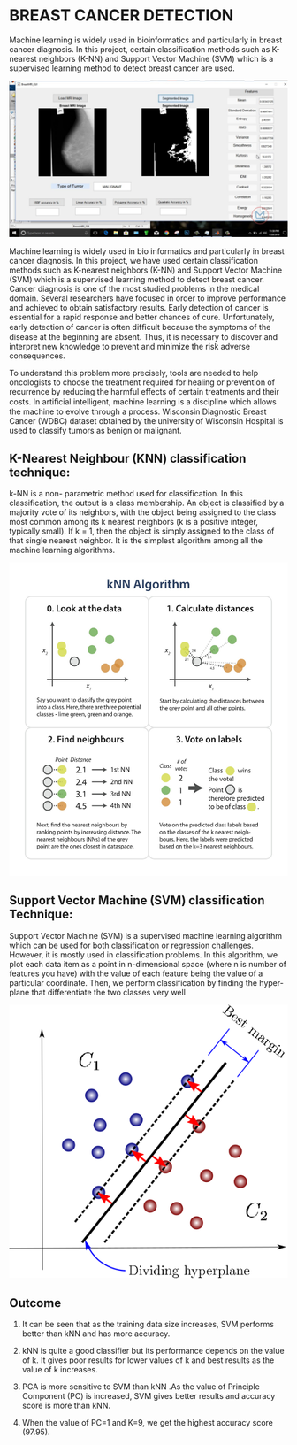 # BREAST CANCER DETECTION

Machine learning is widely used in bioinformatics and particularly in breast cancer diagnosis. In this project, certain classification methods such as K-nearest neighbors (K-NN) and Support Vector Machine (SVM) which is a supervised learning method to detect breast cancer are used.

![](https://raw.githubusercontent.com/Mohitkr95/Breast-Cancer-Detection-using-ML/master/Images/maxresdefault.jpg)

Machine learning is widely used in bio informatics and particularly in breast cancer diagnosis. In this project, we have used certain classification methods such as K-nearest neighbors (K-NN) and Support Vector Machine (SVM) which is a supervised learning method to detect breast cancer. Cancer diagnosis is one of the most studied problems in the medical domain. Several researchers have focused in order to improve performance and achieved to obtain satisfactory results. Early detection of cancer is essential for a rapid response and better chances of cure. Unfortunately, early detection of cancer is often difﬁcult because the symptoms of the disease at the beginning are absent. Thus, it is necessary to discover and interpret new knowledge to prevent and minimize the risk adverse consequences.

To understand this problem more precisely, tools are needed to help oncologists to choose the treatment required for healing or prevention of recurrence by reducing the harmful effects of certain treatments and their costs. In artiﬁcial intelligent, machine learning is a discipline which allows the machine to evolve through a process. Wisconsin Diagnostic Breast Cancer (WDBC) dataset obtained by the university of Wisconsin Hospital is used to classify tumors as benign or malignant.

## K-Nearest Neighbour (KNN) classification technique:

k-NN is a non- parametric method used for classification. In this classification, the output is a class membership. An object is classified by a majority vote of its neighbors, with the object being assigned to the class most common among its k nearest neighbors (k is a positive integer, typically small). If k = 1, then the object is simply assigned to the class of that single nearest neighbor. It is the simplest algorithm among all the machine learning algorithms.

![](https://raw.githubusercontent.com/Mohitkr95/Breast-Cancer-Detection-using-ML/master/Images/knn2.jpg)

## Support Vector Machine (SVM) classification Technique:

Support Vector Machine (SVM) is a supervised machine learning algorithm which can be used for both classification or regression challenges. However, it is mostly used in classification problems. In this algorithm, we plot each data item as a point in n-dimensional space (where n is number of features you have) with the value of each feature being the value of a particular coordinate. Then, we perform classification by finding the hyper-plane that differentiate the two classes very well

![](https://raw.githubusercontent.com/Mohitkr95/Breast-Cancer-Detection-using-ML/master/Images/1_6U9NrruycDBsPOyivpn8UQ.png)

## Outcome

1. It can be seen that as the training data size increases, SVM performs better than kNN and has more accuracy.

2. kNN is quite a good classifier but its performance depends on the value of k. It gives poor results for lower values of k and best results as the value of k increases.

3. PCA is more sensitive to SVM than kNN .As the value of Principle Component (PC) is increased, SVM gives better results and accuracy score is more than kNN.

4. When the value of PC=1 and K=9, we get the highest accuracy score (97.95).

